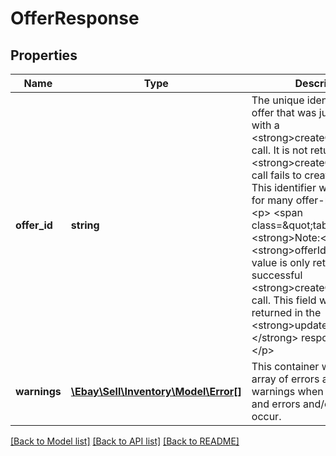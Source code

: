 # OfferResponse

## Properties
Name | Type | Description | Notes
------------ | ------------- | ------------- | -------------
**offer_id** | **string** | The unique identifier of the offer that was just created with a &lt;strong&gt;createOffer&lt;/strong&gt; call. It is not returned if the &lt;strong&gt;createOffer&lt;/strong&gt; call fails to create an offer. This identifier will be needed for many offer-related calls. &lt;p&gt; &lt;span class&#x3D;\&quot;tablenote\&quot;&gt;&lt;strong&gt;Note:&lt;/strong&gt; The &lt;strong&gt;offerId&lt;/strong&gt; value is only returned with a successful &lt;strong&gt;createOffer&lt;/strong&gt; call. This field will not be returned in the &lt;strong&gt;updateOffer &lt;/strong&gt; response.&lt;/span&gt;&lt;/p&gt; | [optional] 
**warnings** | [**\Ebay\Sell\Inventory\Model\Error[]**](Error.md) | This container will contain an array of errors and/or warnings when a call is made, and errors and/or warnings occur. | [optional] 

[[Back to Model list]](../../README.md#documentation-for-models) [[Back to API list]](../../README.md#documentation-for-api-endpoints) [[Back to README]](../../README.md)


